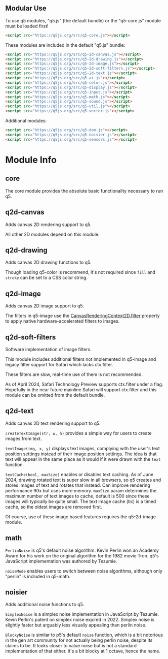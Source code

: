 ## Modular Use

To use q5 modules, "q5.js" (the default bundle) or the "q5-core.js" module must be loaded first!

```html
<script src="https://q5js.org/src/q5-core.js"></script>
```

These modules are included in the default "q5.js" bundle:

```html
<script src="https://q5js.org/src/q5-2d-canvas.js"></script>
<script src="https://q5js.org/src/q5-2d-drawing.js"></script>
<script src="https://q5js.org/src/q5-2d-image.js"></script>
<script src="https://q5js.org/src/q5-2d-soft-filters.js"></script>
<script src="https://q5js.org/src/q5-2d-text.js"></script>
<script src="https://q5js.org/src/q5-ai.js"></script>
<script src="https://q5js.org/src/q5-color.js"></script>
<script src="https://q5js.org/src/q5-display.js"></script>
<script src="https://q5js.org/src/q5-input.js"></script>
<script src="https://q5js.org/src/q5-math.js"></script>
<script src="https://q5js.org/src/q5-sound.js"></script>
<script src="https://q5js.org/src/q5-util.js"></script>
<script src="https://q5js.org/src/q5-vector.js"></script>
```

Additional modules:

```html
<script src="https://q5js.org/src/q5-dom.js"></script>
<script src="https://q5js.org/src/q5-noisier.js"></script>
<script src="https://q5js.org/src/q5-sensors.js"></script>
```

# Module Info

## core

The core module provides the absolute basic functionality necessary to run q5.

## q2d-canvas

Adds canvas 2D rendering support to q5.

All other 2D modules depend on this module.

## q2d-drawing

Adds canvas 2D drawing functions to q5.

Though loading q5-color is recommend, it's not required since `fill` and `stroke` can be set to a CSS color string.

## q2d-image

Adds canvas 2D image support to q5.

The filters in q5-image use the [CanvasRenderingContext2D.filter](https://developer.mozilla.org/en-US/docs/Web/API/CanvasRenderingContext2D/filter) property to apply native hardware-accelerated filters to images.

## q2d-soft-filters

Software implementation of image filters.

This module includes additional filters not implemented in q5-image and legacy filter support for Safari which lacks ctx.filter.

These filters are slow, real-time use of them is not recommended.

As of April 2024, Safari Technology Preview supports ctx.filter under a flag. Hopefully in the near future mainline Safari will support ctx.filter and this module can be omitted from the default bundle.

## q2d-text

Adds canvas 2D text rendering support to q5.

`createTextImage(str, w, h)` provides a simple way for users to create images from text.

`textImage(img, x, y)` displays text images, complying with the user's text position settings instead of their image position settings. The idea is that text will appear in the same place as it would if it were drawn with the `text` function.

`textCache(bool, maxSize)` enables or disables text caching. As of June 2024, drawing rotated text is super slow in all browsers, so q5 creates and stores images of text and rotates that instead. Can improve rendering performance 90x but uses more memory. `maxSize` param determines the maximum number of text images to cache, default is 500 since these images will typically be quite small. The text image cache (tic) is a timed cache, so the oldest images are removed first.

Of course, use of these image based features requires the q5-2d-image module.

## math

`PerlinNoise` is q5's default noise algorithm. Kevin Perlin won an Academy Award for his work on the original algorithm for the 1982 movie Tron. q5's JavaScript implementation was authored by Tezumie.

`noiseMode` enables users to switch between noise algorithms, although only "perlin" is included in q5-math.

## noisier

Adds additional noise functions to q5.

`SimplexNoise` is a simplex noise implementation in JavaScript by Tezumie. Kevin Perlin's patent on simplex noise expired in 2022. Simplex noise is slightly faster but arguably less visually appealing than perlin noise.

`BlockyNoise` is similar to p5's default `noise` function, which is a bit notorious in the gen art community for not actually being perlin noise, despite its claims to be. It looks closer to value noise but is not a standard implementation of that either. It's a bit blocky at 1 octave, hence the name.
